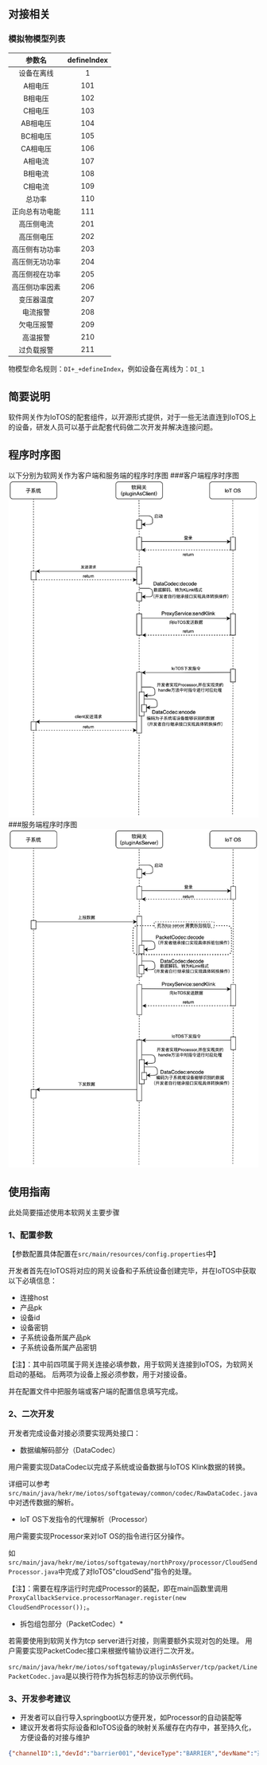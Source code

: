 ## 对接相关

### 模拟物模型列表

|参数名|defineIndex|
|:---:|:---:|
|设备在离线|1
|A相电压|101
|B相电压|102
|C相电压|103
|AB相电压|104
|BC相电压|105
|CA相电压|106
|A相电流|107
|B相电流|108
|C相电流|109
|总功率|110
|正向总有功电能|111
|高压侧电流|201
|高压侧电压|202
|高压侧有功功率|203
|高压侧无功功率|204
|高压侧视在功率|205
|高压侧功率因素|206
|变压器温度|207
|电流报警|208
|欠电压报警|209
|高温报警|210
|过负载报警|211

物模型命名规则：```DI+_+defineIndex```，例如设备在离线为：```DI_1```


## 简要说明
软件网关作为IoTOS的配套组件，以开源形式提供，对于一些无法直连到IoTOS上的设备，研发人员可以基于此配套代码做二次开发并解决连接问题。

## 程序时序图
以下分别为软网关作为客户端和服务端的程序时序图
###客户端程序时序图
![](pics/pluginAsClient.png)
###服务端程序时序图
![](pics/pluginAsServer.png)

## 使用指南
此处简要描述使用本软网关主要步骤

### 1、配置参数
【参数配置具体配置在```src/main/resources/config.properties```中】

开发者首先在IoTOS将对应的网关设备和子系统设备创建完毕，并在IoTOS中获取以下必填信息：
- 连接host
- 产品pk
- 设备id
- 设备密钥
- 子系统设备所属产品pk
- 子系统设备所属产品密钥

【注】：其中前四项属于网关连接必填参数，用于软网关连接到IoTOS，为软网关启动的基础。
后两项为设备上报必须参数，用于对接设备。

并在配置文件中把服务端或客户端的配置信息填写完成。

### 2、二次开发
开发者完成设备对接必须要实现两处接口：

- 数据编解码部分（DataCodec）

用户需要实现DataCodec以完成子系统或设备数据与IoTOS Klink数据的转换。

详细可以参考```src/main/java/hekr/me/iotos/softgateway/common/codec/RawDataCodec.java```中对透传数据的解析。

- IoT OS下发指令的代理解析（Processor）

用户需要实现Processor来对IoT OS的指令进行区分操作。

如```src/main/java/hekr/me/iotos/softgateway/northProxy/processor/CloudSendProcessor.java```中完成了对IoTOS"cloudSend"指令的处理。

【注】：需要在程序运行时完成Processor的装配，即在main函数里调用```ProxyCallbackService.processorManager.register(new CloudSendProcessor());```。

- 拆包组包部分（PacketCodec）*

若需要使用到软网关作为tcp server进行对接，则需要额外实现对包的处理。
用户需要实现PacketCodec接口来根据传输协议进行二次开发。

```src/main/java/hekr/me/iotos/softgateway/pluginAsServer/tcp/packet/LinePacketCodec.java```是以换行符作为拆包标志的协议示例代码。

### 3、开发参考建议
- 开发者可以自行导入springboot以方便开发，如Processor的自动装配等
- 建议开发者将实际设备和IoTOS设备的映射关系缓存在内存中，甚至持久化，方便设备的对接与维护


```json
{"channelID":1,"devId":"barrier001","deviceType":"BARRIER","devName":"道闸一号"}
```
